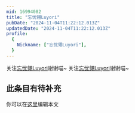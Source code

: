 ```yaml
---
mid: 16994082
title: "忘忧翎Luyori"
pubDate: "2024-11-04T11:22:12.013Z"
updatedDate: "2024-11-04T11:22:12.013Z"
profile:
  {
    Nickname: ["忘忧翎Luyori"],
  }
---
```


关注[忘忧翎Luyori](https://space.bilibili.com/16994082)谢谢喵~ 关注[忘忧翎Luyori](https://space.bilibili.com/16994082)谢谢喵~

## 此条目有待补充
你可以在[这里](https://github.com/Yuhanawa/VTuber.ICU/edit/master/src/content/v/忘忧翎Luyori/index.md)编辑本文
